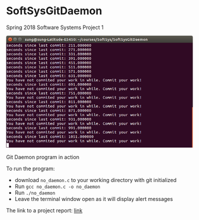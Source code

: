 # SoftSysGitDaemon
Spring 2018 Software Systems Project 1

![Git Daemon program output](reports/git_daemon_output.png)

Git Daemon program in action

To run the program:
- download `no_daemon.c` to your working directory with git initialized
- Run `gcc no_daemon.c -o no_daemon`
- Run `./no_daemon`
- Leave the terminal window open as it will display alert messages

The link to a project report: [link](https://github.com/SungwooPark/SoftSysGitDaemon/blob/master/reports/report.md)
